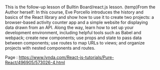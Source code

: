 This is the follow-up lesson of Bulltin Board/react.js lesson. 
(temp)From the Author herself:
		 In this course, Eve Porcello introduces the history and basics of the React library and show how to use it to create two projects: 
		 a browser-based activity counter app and a simple website for displaying data drawn from an API. 
		 Along the way, learn how to set up your development environment, including helpful tools such as Babel and webpack; 
		 create new components; use props and state to pass data between components;
		 use routes to map URLs to views; and organize projects with nested components and routes. 
		 
	
Page : https://www.lynda.com/React-js-tutorials/Pure-React/496905/573026-4.html
